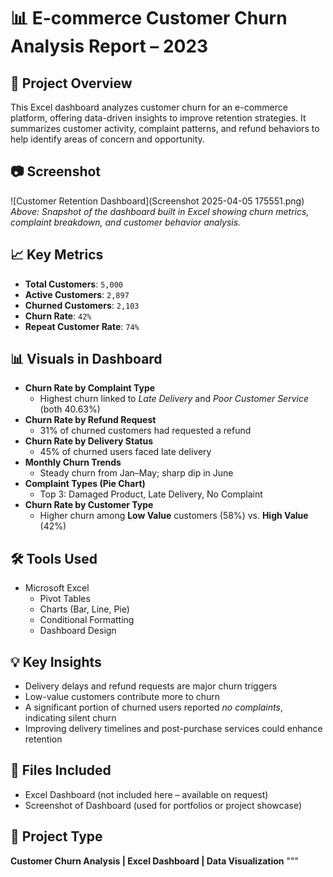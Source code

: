 # 📊 E-commerce Customer Churn Analysis Report – 2023

## 📝 Project Overview  
This Excel dashboard analyzes customer churn for an e-commerce platform, offering data-driven insights to improve retention strategies. It summarizes customer activity, complaint patterns, and refund behaviors to help identify areas of concern and opportunity.

## 📷 Screenshot  
![Customer Retention Dashboard](Screenshot 2025-04-05 175551.png)  
*Above: Snapshot of the dashboard built in Excel showing churn metrics, complaint breakdown, and customer behavior analysis.*

## 📈 Key Metrics  
- **Total Customers**: `5,000`  
- **Active Customers**: `2,897`  
- **Churned Customers**: `2,103`  
- **Churn Rate**: `42%`  
- **Repeat Customer Rate**: `74%`  

## 📊 Visuals in Dashboard  
- **Churn Rate by Complaint Type**  
  - Highest churn linked to *Late Delivery* and *Poor Customer Service* (both 40.63%)  
- **Churn Rate by Refund Request**  
  - 31% of churned customers had requested a refund  
- **Churn Rate by Delivery Status**  
  - 45% of churned users faced late delivery  
- **Monthly Churn Trends**  
  - Steady churn from Jan–May; sharp dip in June  
- **Complaint Types (Pie Chart)**  
  - Top 3: Damaged Product, Late Delivery, No Complaint  
- **Churn Rate by Customer Type**  
  - Higher churn among **Low Value** customers (58%) vs. **High Value** (42%)  

## 🛠 Tools Used  
- Microsoft Excel  
  - Pivot Tables  
  - Charts (Bar, Line, Pie)  
  - Conditional Formatting  
  - Dashboard Design  

## 💡 Key Insights  
- Delivery delays and refund requests are major churn triggers  
- Low-value customers contribute more to churn  
- A significant portion of churned users reported *no complaints*, indicating silent churn  
- Improving delivery timelines and post-purchase services could enhance retention  

## 📂 Files Included  
- Excel Dashboard (not included here – available on request)  
- Screenshot of Dashboard (used for portfolios or project showcase)

## 🚀 Project Type  
**Customer Churn Analysis | Excel Dashboard | Data Visualization**
"""
